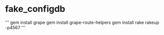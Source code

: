 # fake_configdb

'''
gem install grape
gem install grape-route-helpers
gem install rake
rakeup -p4567
'''
